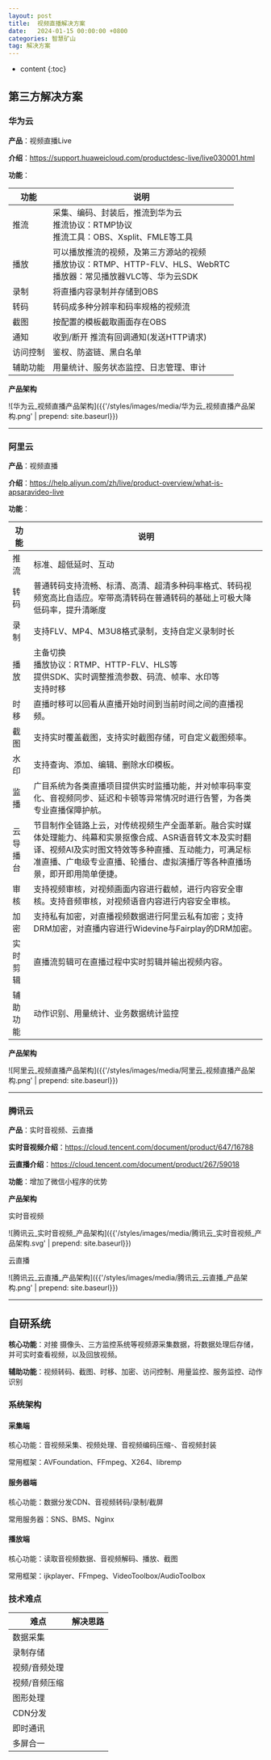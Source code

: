 ```yaml
---
layout: post
title:  视频直播解决方案
date:   2024-01-15 00:00:00 +0800
categories: 智慧矿山
tag: 解决方案
---
```


* content
{:toc}
## 第三方解决方案

### 华为云

**产品**：视频直播Live

**介绍**：https://support.huaweicloud.com/productdesc-live/live030001.html

**功能**：



| 功能     | 说明                                                         |
| -------- | ------------------------------------------------------------ |
| 推流     | 采集、编码、封装后，推流到华为云<br />推流协议：RTMP协议<br />推流工具：OBS、Xsplit、FMLE等工具 |
| 播放     | 可以播放推流的视频，及第三方源站的视频<br />播放协议：RTMP、HTTP-FLV、HLS、WebRTC <br />播放器：常见播放器VLC等、华为云SDK |
| 录制     | 将直播内容录制并存储到OBS                                    |
| 转码     | 转码成多种分辨率和码率规格的视频流                           |
| 截图     | 按配置的模板截取画面存在OBS                                  |
| 通知     | 收到/断开 推流有回调通知(发送HTTP请求)                       |
| 访问控制 | 鉴权、防盗链、黑白名单                                       |
| 辅助功能 | 用量统计、服务状态监控、日志管理、审计                       |



**产品架构**

![华为云_视频直播产品架构]({{'/styles/images/media/华为云_视频直播产品架构.png' | prepend: site.baseurl}})

------

### 阿里云

**产品**：视频直播

**介绍**：https://help.aliyun.com/zh/live/product-overview/what-is-apsaravideo-live

**功能**：

| 功能     | 说明                                                         |
| -------- | ------------------------------------------------------------ |
| 推流     | 标准、超低延时、互动                                         |
| 转码     | 普通转码支持流畅、标清、高清、超清多种码率格式、转码视频宽高比自适应。窄带高清转码在普通转码的基础上可极大降低码率，提升清晰度 |
| 录制     | 支持FLV、MP4、M3U8格式录制，支持自定义录制时长               |
| 播放     | 主备切换<br />播放协议：RTMP、HTTP-FLV、HLS等<br />提供SDK、实时调整推流参数、码流、帧率、水印等<br />支持时移 |
| 时移     | 直播时移可以回看从直播开始时间到当前时间之间的直播视频。     |
| 截图     | 支持实时覆盖截图，支持实时截图存储，可自定义截图频率。       |
| 水印     | 支持查询、添加、编辑、删除水印模板。                         |
| 监播     | 广目系统为各类直播项目提供实时监播功能，并对帧率码率变化、音视频同步、延迟和卡顿等异常情况时进行告警，为各类专业直播保障护航。 |
| 云导播台 | 节目制作全链路上云，对传统视频生产全面革新。融合实时媒体处理能力、纯幕和实景抠像合成、ASR语音转文本及实时翻译、视频AI及实时图文特效等多种直播、互动能力，可满足标准直播、广电级专业直播、轮播台、虚拟演播厅等各种直播场景，即开即用简单便捷。 |
| 审核     | 支持视频审核，对视频画面内容进行截帧，进行内容安全审核。支持音频审核，对视频语音内容进行内容安全审核。 |
| 加密     | 支持私有加密，对直播视频数据进行阿里云私有加密；支持DRM加密，对直播内容进行Widevine与Fairplay的DRM加密。 |
| 实时剪辑 | 直播流剪辑可在直播过程中实时剪辑并输出视频内容。             |
| 辅助功能 | 动作识别、用量统计、业务数据统计监控                         |



**产品架构**

![阿里云_视频直播产品架构]({{'/styles/images/media/阿里云_视频直播产品架构.png' | prepend: site.baseurl}})

------

### 腾讯云

**产品**：实时音视频、云直播

**实时音视频介绍**：https://cloud.tencent.com/document/product/647/16788

**云直播介绍**：https://cloud.tencent.com/document/product/267/59018

**功能**：增加了微信小程序的优势



**产品架构**

实时音视频

![腾讯云_实时音视频_产品架构]({{'/styles/images/media/腾讯云_实时音视频_产品架构.svg' | prepend: site.baseurl}})

云直播

![腾讯云_云直播_产品架构]({{'/styles/images/media/腾讯云_云直播_产品架构.png' | prepend: site.baseurl}})

------



## 自研系统

**核心功能**：对接 摄像头、三方监控系统等视频源采集数据，将数据处理后存储，并可实时查看视频，以及回放视频。

**辅助功能**：视频转码、截图、时移、加密、访问控制、用量监控、服务监控、动作识别



### 系统架构

#### 采集端

核心功能：音视频采集、视频处理、音视频编码压缩-、音视频封装

常用框架：AVFoundation、FFmpeg、X264、libremp



#### 服务器端

核心功能：数据分发CDN、音视频转码/录制/截屏

常用服务器：SNS、BMS、Nginx



#### 播放端

核心功能：读取音视频数据、音视频解码、播放、截图

常用框架：ijkplayer、FFmpeg、VideoToolbox/AudioToolbox









### 技术难点

| 难点          | 解决思路 |
| ------------- | -------- |
| 数据采集      |          |
| 录制存储      |          |
| 视频/音频处理 |          |
| 视频/音频压缩 |          |
| 图形处理      |          |
| CDN分发       |          |
| 即时通讯      |          |
| 多屏合一      |          |

